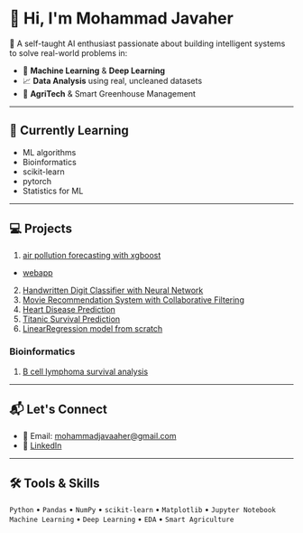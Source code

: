 # 👋 Hi, I'm Mohammad Javaher

🎯 A self-taught AI enthusiast passionate about building intelligent systems to solve real-world problems in:

- 🤖 **Machine Learning** & **Deep Learning**  
- 📈 **Data Analysis** using real, uncleaned datasets
- 🌿 **AgriTech** & Smart Greenhouse Management  

---

## 🧠 Currently Learning
- ML algorithms
- Bioinformatics
- scikit-learn
- pytorch
- Statistics for ML

---

## 💻 Projects
  1. [air pollution forecasting with xgboost](https://github.com/mohammad-javaher/us-air-pollution-forecasting-with-xgboost)
  - [webapp](https://us-air-pollution-forecasting-with-xgboost-3utoasxvrezfjdant28j.streamlit.app/)
  2. [Handwritten Digit Classifier with Neural Network](https://github.com/mohammad-javaher/Handwritten-Digit-Classifier-with-Neural-Network)
  3. [Movie Recommendation System with Collaborative Filtering](https://github.com/mohammad-javaher/movie-recommendation-system-with-collaborative-filtering)
  4. [Heart Disease Prediction](https://github.com/mohammad-javaher/mohammad-javaher/tree/main/my-projects/Heart_Disease_Prediction)
  5. [Titanic Survival Prediction](https://github.com/mohammad-javaher/mohammad-javaher/blob/main/my-projects/Titanic/titanic.ipynb)
  6. [LinearRegression model from scratch](https://github.com/mohammad-javaher/LinearRegresion-model-from-scratch/blob/main/LinearRegression.ipynb)

### Bioinformatics 
  1. [B cell lymphoma survival analysis](https://github.com/mohammad-javaher/B_cell_lymphoma_survival_analysis/blob/main/B_cell_lymphoma_survival_analysis_results.ipynb)
  

---

## 📬 Let's Connect
- 📧 Email: mohammadjavaaher@gmail.com  
- 🔗 [LinkedIn](https://www.linkedin.com/in/mohammad-javaher)

---

## 🛠️ Tools & Skills

`Python` • `Pandas` • `NumPy` • `scikit-learn` • `Matplotlib` • `Jupyter Notebook`  
`Machine Learning` • `Deep Learning` • `EDA` • `Smart Agriculture`  


<!--
**mohammad-javaher/mohammad-javaher** is a ✨ _special_ ✨ repository because its `README.md` (this file) appears on your GitHub profile.

Here are some ideas to get you started:

- 🔭 I’m currently working on ...
- 🌱 I’m currently learning ...
- 👯 I’m looking to collaborate on ...
- 🤔 I’m looking for help with ...
- 💬 Ask me about ...
- 📫 How to reach me: ...
- 😄 Pronouns: ...
- ⚡ Fun fact: ...
-->
